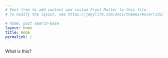 ```yaml
---
# Feel free to add content and custom Front Matter to this file.
# To modify the layout, see https://jekyllrb.com/docs/themes/#overriding-theme-defaults

# home, post search-base
layout: home
title: Home
permalink: /
---
```


What is this?